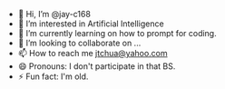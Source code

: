 - 👋 Hi, I’m @jay-c168
- 👀 I’m interested in Artificial Intelligence
- 🌱 I’m currently learning on how to prompt for coding.
- 💞️ I’m looking to collaborate on ...
- 📫 How to reach me jtchua@yahoo.com
- 😄 Pronouns: I don't participate in that BS.
- ⚡ Fun fact: I'm old.

<!---
jay-c168/jay-c168 is a ✨ special ✨ repository because its `README.md` (this file) appears on your GitHub profile.
You can click the Preview link to take a look at your changes.
--->
